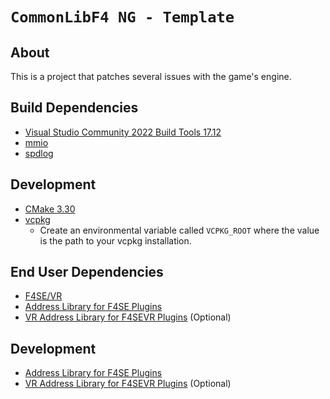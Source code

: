 # `CommonLibF4 NG - Template`

## About

This is a project that patches several issues with the game's engine.

## Build Dependencies

- [Visual Studio Community 2022 Build Tools 17.12](https://learn.microsoft.com/visualstudio/releases/2022/release-history#evergreen-bootstrappers)
- [mmio](https://github.com/Ryan-rsm-McKenzie/mmio)
- [spdlog](https://github.com/gabime/spdlog)

## Development

- [CMake 3.30](https://cmake.org)
- [vcpkg](https://github.com/microsoft/vcpkg)
  - Create an environmental variable called `VCPKG_ROOT` where the value is the path to your vcpkg installation.

## End User Dependencies

- [F4SE/VR](https://f4se.silverlock.org)
- [Address Library for F4SE Plugins](https://www.nexusmods.com/fallout4/mods/47327)
- [VR Address Library for F4SEVR Plugins](https://www.nexusmods.com/fallout4/mods/64879) (Optional)

## Development

- [Address Library for F4SE Plugins](https://www.nexusmods.com/fallout4/mods/47327)
- [VR Address Library for F4SEVR Plugins](https://www.nexusmods.com/fallout4/mods/64879) (Optional)
